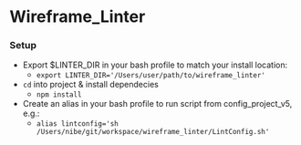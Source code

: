 # Wireframe_Linter

### Setup
- Export $LINTER_DIR in your bash profile to match your install location:
	- `export LINTER_DIR='/Users/user/path/to/wireframe_linter'`
- `cd` into project & install dependecies
	- `npm install`
- Create an alias in your bash profile to run script from config_project_v5, e.g.:
	- `alias lintconfig='sh /Users/nibe/git/workspace/wireframe_linter/LintConfig.sh'`
